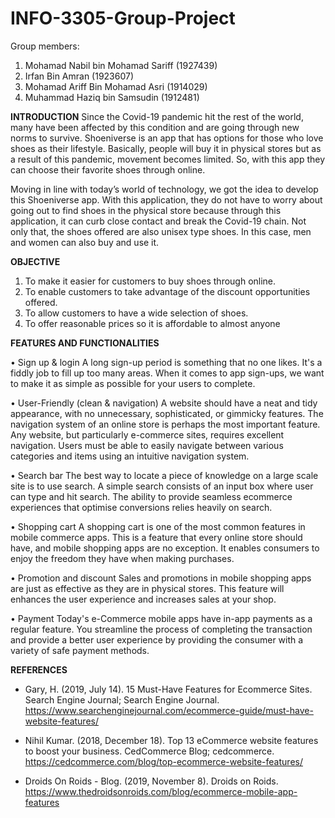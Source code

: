 # INFO-3305-Group-Project

Group members:
1. Mohamad Nabil bin Mohamad Sariff (1927439)
2. Irfan Bin Amran (1923607)
3. Mohamad Ariff Bin Mohamad Asri (1914029)
4. Muhammad Haziq bin Samsudin (1912481)

**INTRODUCTION**
  Since the Covid-19 pandemic hit the rest of the world, many have been affected by this condition and are going through new norms to survive. Shoeniverse is an app that has options for those who love shoes as their lifestyle. Basically, people will buy it in physical stores but as a result of this pandemic, movement becomes limited. So, with this app they can choose their favorite shoes through online.
  
  Moving in line with today’s world of technology, we got the idea to develop this Shoeniverse app. With this application, they do not have to worry about going out to find shoes in the physical store because through this application, it can curb close contact and break the Covid-19 chain. Not only that, the shoes offered are also unisex type shoes. In this case, men and women can also buy and use it.

**OBJECTIVE**

1. To make it easier for customers to buy shoes through online.
2. To enable customers to take advantage of the discount opportunities offered.
3. To allow customers to have a wide selection of shoes.
4. To offer reasonable prices so it is affordable to almost anyone


**FEATURES AND FUNCTIONALITIES**

•	Sign up & login
A long sign-up period is something that no one likes. It's a fiddly job to fill up too many areas. When it comes to app sign-ups, we want to make it as simple as possible for your users to complete.

•	User-Friendly (clean & navigation)
A website should have a neat and tidy appearance, with no unnecessary, sophisticated, or gimmicky features. The navigation system of an online store is perhaps the most important feature. Any website, but particularly e-commerce sites, requires excellent navigation. Users must be able to easily navigate between various categories and items using an intuitive navigation system.

•	Search bar
The best way to locate a piece of knowledge on a large scale site is to use search. A simple search consists of an input box where user can type and hit search. The ability to provide seamless ecommerce experiences that optimise conversions relies heavily on search.

•	Shopping cart 
A shopping cart is one of the most common features in mobile commerce apps. This is a feature that every online store should have, and mobile shopping apps are no exception. It enables consumers to enjoy the freedom they have when making purchases.

•	Promotion and discount
Sales and promotions in mobile shopping apps are just as effective as they are in physical stores. This feature will enhances the user experience and increases sales at your shop.

•	Payment
Today's e-Commerce mobile apps have in-app payments as a regular feature. You streamline the process of completing the transaction and provide a better user experience by providing the consumer with a variety of safe payment methods.



**REFERENCES**
- Gary, H. (2019, July 14). 15 Must-Have Features for Ecommerce Sites. Search Engine Journal; Search Engine Journal. https://www.searchenginejournal.com/ecommerce-guide/must-have-website-features/

- Nihil Kumar. (2018, December 18). Top 13 eCommerce website features to boost your business. CedCommerce Blog; cedcommerce. https://cedcommerce.com/blog/top-ecommerce-website-features/

- Droids On Roids - Blog. (2019, November 8). Droids on Roids. https://www.thedroidsonroids.com/blog/ecommerce-mobile-app-features
